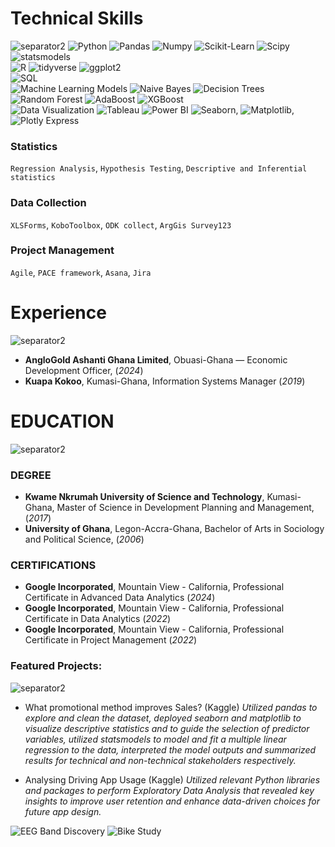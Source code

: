 # Technical Skills
![separator2](https://i.imgur.com/4gX5WFr.png)
![Python](https://img.shields.io/badge/python-3670A0?style=for-the-badge&logo=python&logoColor=ffdd54) ![Pandas](https://img.shields.io/badge/pandas-%234D4D4D.svg?style=for-the-badge&logo=pandas&logoColor=white)  ![Numpy](https://img.shields.io/badge/numpy-%234D4D4D.svg?style=for-the-badge&logo=numpy&logoColor=white)  ![Scikit-Learn](https://img.shields.io/badge/scikit_learn-%234D4D4D.svg?style=for-the-badge&logo=scikit_learn&logoColor=white)  ![Scipy](https://img.shields.io/badge/scipy-%234D4D4D.svg?style=for-the-badge&logo=scipy&logoColor=white)  ![statsmodels](https://img.shields.io/badge/statsmodel-%234D4D4D.svg?style=for-the-badge&logo=statsmodel&logoColor=white)<br>
![R](https://img.shields.io/badge/r-3670A0?style=for-the-badge&logo=r&logoColor=ffdd54) ![tidyverse](https://img.shields.io/badge/tidyverse-%234D4D4D.svg?style=for-the-badge&logo=tidyverse&logoColor=white)  ![ggplot2](https://img.shields.io/badge/ggplot2-%234D4D4D.svg?style=for-the-badge&logo=ggplot2&logoColor=white)  
![SQL](https://img.shields.io/badge/sql-3670A0?style=for-the-badge&logo=sql&logoColor=ffdd54)  
![Machine Learning Models](https://img.shields.io/badge/machine_learning-B7472A?style=for-the-badge&logo=machine_learning&logoColor=white)
![Naive Bayes](https://img.shields.io/badge/naive_bayes-3670A0?style=for-the-badge&logo=naive_bayes&logoColor=ffdd54) ![Decision Trees](https://img.shields.io/badge/decision_trees-3670A0?style=for-the-badge&logo=decision_trees&logoColor=ffdd54) ![Random Forest](https://img.shields.io/badge/random_forest-3670A0?style=for-the-badge&logo=random_forest&logoColor=ffdd54) ![AdaBoost](https://img.shields.io/badge/adaboost-3670A0?style=for-the-badge&logo=adaboost&logoColor=ffdd54) ![XGBoost](https://img.shields.io/badge/xgboost-3670A0?style=for-the-badge&logo=xgboost&logoColor=ffdd54)  
![Data Visualization](https://img.shields.io/badge/data_visualization-B7472A?style=for-the-badge&logo=data_visualization&logoColor=white)
![Tableau](https://img.shields.io/badge/tableau-3670A0?style=for-the-badge&logo=tableau&logoColor=ffdd54) ![Power BI](https://img.shields.io/badge/power_bi-3670A0?style=for-the-badge&logo=power_bi&logoColor=ffdd54)  ![Seaborn](https://img.shields.io/badge/seaborn-3670A0?style=for-the-badge&logo=seaborn&logoColor=ffdd54), ![Matplotlib](https://img.shields.io/badge/matplotlib-3670A0?style=for-the-badge&logo=matplotlib&logoColor=ffdd54), ![Plotly Express](https://img.shields.io/badge/plotly_express-3670A0?style=for-the-badge&logo=plotly_express&logoColor=ffdd54)
### Statistics 
`Regression Analysis`, `Hypothesis Testing`, `Descriptive and Inferential statistics`
### Data Collection
`XLSForms`, `KoboToolbox`, `ODK collect`, `ArgGis Survey123`
### Project Management
`Agile`, `PACE framework`, `Asana`, `Jira`

# Experience
![separator2](https://i.imgur.com/4gX5WFr.png)

- **AngloGold Ashanti Ghana Limited**, Obuasi-Ghana — Economic Development Officer, (_2024_)
- **Kuapa Kokoo**, Kumasi-Ghana, Information Systems Manager (_2019_)

# EDUCATION
![separator2](https://i.imgur.com/4gX5WFr.png)
### DEGREE
- **Kwame Nkrumah University of Science and Technology**, Kumasi-Ghana, Master of Science in Development Planning and Management, (_2017_)
- **University of Ghana**, Legon-Accra-Ghana, Bachelor of Arts in Sociology and Political Science, (_2006_)

### CERTIFICATIONS
- **Google Incorporated**, Mountain View - California, Professional Certificate in Advanced Data Analytics (_2024_)
- **Google Incorporated**, Mountain View - California, Professional Certificate in Data Analytics (_2022_)
- **Google Incorporated**, Mountain View - California, Professional Certificate in Project Management (_2022_)

### Featured Projects:
![separator2](https://i.imgur.com/4gX5WFr.png)
- What promotional method improves Sales? (Kaggle)
_Utilized pandas to explore and clean the dataset, deployed seaborn and matplotlib to visualize descriptive statistics and to guide the selection of predictor variables, utilized statsmodels to model and fit a multiple linear regression to the data, interpreted the model outputs and summarized results for technical and non-technical stakeholders respectively._
* Analysing Driving App Usage (Kaggle)
 _Utilized relevant Python libraries and packages to perform Exploratory Data Analysis that revealed key insights to improve user retention and enhance data-driven choices for future app design._

![EEG Band Discovery](/assets/img/discovery.jpeg)
![Bike Study](/assets/img/biudy.jpeg)
[](https://m)
